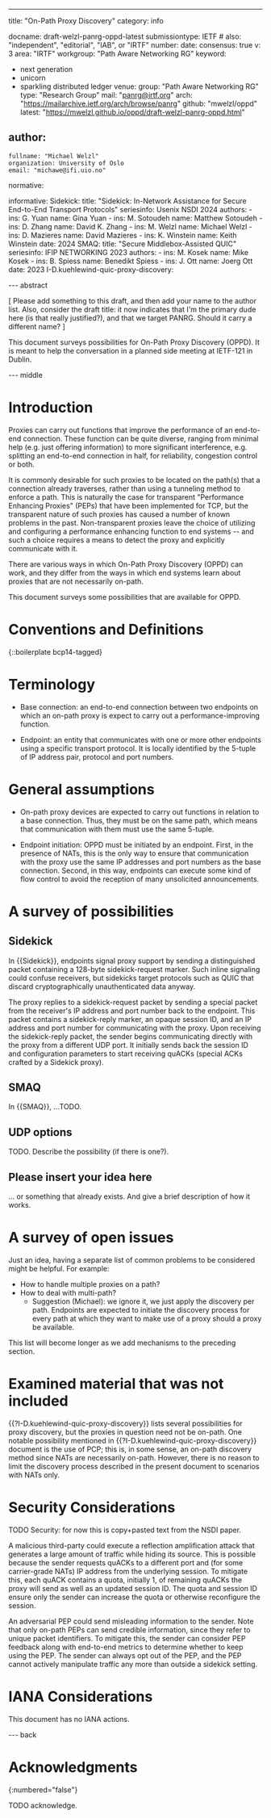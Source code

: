 ---
title: "On-Path Proxy Discovery"
category: info

docname: draft-welzl-panrg-oppd-latest
submissiontype: IETF  # also: "independent", "editorial", "IAB", or "IRTF"
number:
date:
consensus: true
v: 3
area: "IRTF"
workgroup: "Path Aware Networking RG"
keyword:
 - next generation
 - unicorn
 - sparkling distributed ledger
venue:
  group: "Path Aware Networking RG"
  type: "Research Group"
  mail: "panrg@irtf.org"
  arch: "https://mailarchive.ietf.org/arch/browse/panrg"
  github: "mwelzl/oppd"
  latest: "https://mwelzl.github.io/oppd/draft-welzl-panrg-oppd.html"

author:
 -
    fullname: "Michael Welzl"
    organization: University of Oslo
    email: "michawe@ifi.uio.no"

normative:

informative:
  Sidekick:
      title: "Sidekick: In-Network Assistance for Secure End-to-End Transport Protocols"
      seriesinfo: Usenix NSDI 2024
      authors:
        -
          ins: G. Yuan
          name: Gina Yuan
        -
          ins: M. Sotoudeh
          name: Matthew Sotoudeh
        -
          ins: D. Zhang
          name: David K. Zhang
        -
          ins: M. Welzl
          name: Michael Welzl
        -
          ins: D. Mazieres
          name: David Mazieres
        -
          ins: K. Winstein
          name: Keith Winstein
      date: 2024
  SMAQ:
      title: "Secure Middlebox-Assisted QUIC"
      seriesinfo: IFIP NETWORKING 2023
      authors:
        -
          ins: M. Kosek
          name: Mike Kosek
        -
          ins: B. Spiess
          name: Benedikt Spiess
        -
          ins: J. Ott
          name: Joerg Ott
      date: 2023
  I-D.kuehlewind-quic-proxy-discovery:


--- abstract

[ Please add something to this draft, and then add your name to the author list. Also, consider the draft title: it now indicates that I'm the primary dude here (is that really justified?), and that we target PANRG. Should it carry a different name? ]

This document surveys possibilities for On-Path Proxy Discovery (OPPD). It is meant to help the conversation in a planned side meeting at IETF-121 in Dublin.


--- middle

# Introduction

Proxies can carry out functions that improve the performance of an end-to-end connection. These function can be quite diverse, ranging from minimal help (e.g. just offering information) to more significant interference, e.g. splitting an end-to-end connection in half, for reliability, congestion control or both.

It is commonly desirable for such proxies to be located on the path(s) that a connection already traverses, rather than using a tunneling method to enforce a path. This is naturally the case for transparent "Performance Enhancing Proxies" (PEPs) that have been implemented for TCP, but the transparent nature of such proxies has caused a number of known problems in the past. Non-transparent proxies leave the choice of utilizing and configuring a performance enhancing function to end systems -- and such a choice requires a means to detect the proxy and explicitly communicate with it.

There are various ways in which On-Path Proxy Discovery (OPPD) can work, and they differ from the ways in which end systems learn about proxies that are not necessarily on-path.

This document surveys some possibilities that are available for OPPD.


# Conventions and Definitions

{::boilerplate bcp14-tagged}

# Terminology

* Base connection: an end-to-end connection between two endpoints on which an on-path proxy is expect to carry out a performance-improving function.

* Endpoint: an entity that communicates with one or more other endpoints using a specific transport protocol. It is locally identified by the 5-tuple of IP address pair, protocol and port numbers.

# General assumptions

* On-path proxy devices are expected to carry out functions in relation to a base connection. Thus, they must be on the same path, which means that communication with them must use the same 5-tuple.

* Endpoint initiation: OPPD must be initiated by an endpoint. First, in the presence of NATs, this is the only way to ensure that communication with the proxy use the same IP addresses and port numbers as the base connection. Second, in this way, endpoints can execute some kind of flow control to avoid the reception of many unsolicited announcements.

# A survey of possibilities

## Sidekick

In {{Sidekick}}, endpoints signal proxy support by sending a distinguished packet containing a 128-byte sidekick-request marker. Such inline signaling could confuse receivers, but sidekicks target protocols such as QUIC that discard cryptographically unauthenticated data anyway.

The proxy replies to a sidekick-request packet by sending a special packet from the receiver's IP address and port number back to the endpoint. This packet contains a sidekick-reply marker, an opaque session ID, and an IP address and port number for communicating with the proxy. Upon receiving the sidekick-reply packet, the sender begins communicating directly with the proxy from a different UDP port. It initially sends back the session ID and configuration parameters to start receiving quACKs (special ACKs crafted by a Sidekick proxy).

## SMAQ

In {{SMAQ}}, ...TODO.

## UDP options

TODO. Describe the possibility (if there is one?).

## Please insert your idea here

... or something that already exists. And give a brief description of how it works.


# A survey of open issues

Just an idea, having a separate list of common problems to be considered might be helpful. For example:

* How to handle multiple proxies on a path?
* How to deal with multi-path?
  * Suggestion (Michael): we ignore it, we just apply the discovery per path. Endpoints are expected to initiate the discovery process for every path at which they want to make use of a proxy should a proxy be available.

This list will become longer as we add mechanisms to the preceding section.


# Examined material that was not included

{{?I-D.kuehlewind-quic-proxy-discovery}} lists several possibilities for proxy discovery, but the proxies in question need not be on-path. One notable possibility mentioned in {{?I-D.kuehlewind-quic-proxy-discovery}} document is the use of PCP; this is, in some sense, an on-path discovery method since NATs are necessarily on-path. However, there is no reason to limit the discovery process described in the present document to scenarios with NATs only.


# Security Considerations

TODO Security: for now this is copy+pasted text from the NSDI paper.

A malicious third-party could execute a reflection amplification attack that generates a large amount of traffic while hiding its source. This is possible because the sender requests quACKs to a different port and (for some carrier-grade NATs) IP address from the underlying session. To mitigate this, each quACK contains a quota, initially 1, of remaining quACKs the proxy will send as well as an updated session ID. The quota and session ID ensure only the sender can increase the quota or otherwise reconfigure the session.

An adversarial PEP could send misleading information to the sender. Note that only on-path PEPs can send credible information, since they refer to unique packet identifiers. To mitigate this, the sender can consider PEP feedback along with end-to-end metrics to determine whether to keep using the PEP. The sender can always opt out of the PEP, and the PEP cannot actively manipulate traffic any more than outside a sidekick setting.


# IANA Considerations

This document has no IANA actions.


--- back

# Acknowledgments
{:numbered="false"}

TODO acknowledge.
